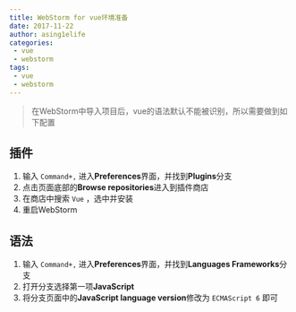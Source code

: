 ```yaml
---
title: WebStorm for vue环境准备
date: 2017-11-22
author: asing1elife
categories:
 - vue
 - webstorm
tags:
 - vue
 - webstorm
---
```

> 在WebStorm中导入项目后，vue的语法默认不能被识别，所以需要做到如下配置  

## 插件
1. 输入 `Command+,` 进入**Preferences**界面，并找到**Plugins**分支
2. 点击页面底部的**Browse repositories**进入到插件商店
3. 在商店中搜索 `Vue` ，选中并安装
4. 重启WebStorm

## 语法
1. 输入 `Command+,` 进入**Preferences**界面，并找到**Languages Frameworks**分支
2. 打开分支选择第一项**JavaScript**
3. 将分支页面中的**JavaScript language version**修改为 `ECMAScript 6` 即可